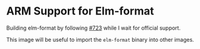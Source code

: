 # ARM Support for Elm-format

Building elm-format by following [#723](https://github.com/avh4/elm-format/issues/723) while I wait for official support.

This image will be useful to import the `elm-format` binary into other images.
